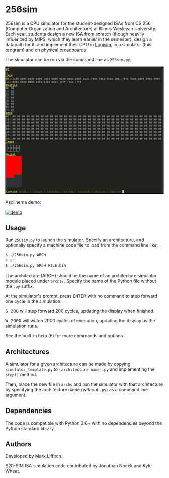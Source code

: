 # 256sim

256sim is a CPU simulator for the student-designed ISAs from CS 256 (Computer
Organization and Architecture) at Illinois Wesleyan University.  Each year,
students design a new ISA from scratch (though heavily influenced by MIPS,
which they learn earlier in the semester), design a datapath for it, and
implement their CPU in [Logisim](http://www.cburch.com/logisim/), in a
simulator (this program) and on physical breadboards.

The simulator can be run via the command line as ``256sim.py``.

![256sim screenshot](docs/256sim_screenshot.png?raw=true)

Asciinema demo:

[![demo](https://asciinema.org/a/9qoZyN8gmCZDfo0buELqGj2bD.svg)](https://asciinema.org/a/9qoZyN8gmCZDfo0buELqGj2bD?autoplay=1)

## Usage

Run `256sim.py` to launch the simulator.  Specify an architecture, and
optionally specify a machine code file to load from the command line like:
```bash
$ ./256sim.py ARCH
# or
$ ./256sim.py ARCH FILE.bin
```

The architecture (ARCH) should be the name of an architecture simulator
module placed under `archs/`.  Specify the name of the Python file without
the `.py` suffix.

At the simulator's prompt, press <kbd>ENTER</kbd> with no command to step
forward one cycle in the simulation.

<kbd>S 200</kbd> will step forward 200 cycles, updating the display when
finished.

<kbd>W 2000</kbd> will watch 2000 cycles of execution, updating the display as
the simulation runs.

See the built-in help (<kbd>H</kbd>) for more commands and options.

## Architectures

A simulator for a given architecture can be made by copying
`simulator_template.py` to `[architecture name].py` and implementing the
`step()` method.

Then, place the new file in `archs` and run the simulator with
that architecture by specifying the architecture name (*without*
`.py`) as a command line argument.

## Dependencies

The code is compatible with Python 3.6+ with no dependencies beyond the
Python standard library.

## Authors

Developed by Mark Liffiton.

S20-SIM ISA simulation code contributed by Jonathan Nocek and Kyle Wheat.
